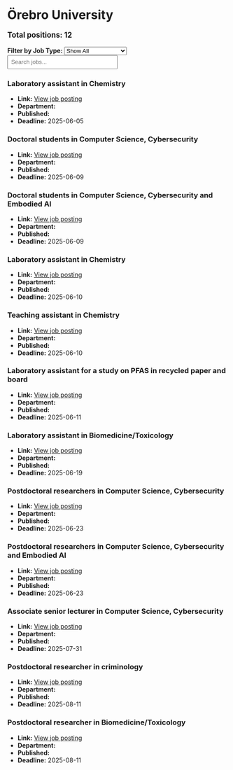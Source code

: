 # Örebro University
<p style="font-size: 1.2em; font-weight: bold;">Total positions: 12</p>


<div id="filters" style="margin: 1em 0;">
  <label for="filterType"><strong>Filter by Job Type:</strong></label>
  <select id="filterType" style="margin-right: 1em;">
    <option value="">Show All</option>
    <option value="PhD">PhD</option>
    <option value="Postdoc/Researcher">Postdoc/Researcher</option>
    <option value="Lecturer/Professor">Lecturer/Professor</option>
    <option value="Research Engineer">Research Engineer</option>    
    <option value="Other">Other</option>
  </select>
  <input type="text" id="jobFilter" placeholder="Search jobs..." style="padding: 0.5em; width: 50%;">
</div>

<div id="jobList">
<div class="job" data-type="None" style="margin-bottom: 1.5em;">

</div>

<div class="job" data-type="Other" style="margin-bottom: 1.5em;">
<h3>Laboratory assistant in Chemistry</h3>

- **Link:** [View job posting](https://www.oru.se/english/career/available-positions/job/?jid=20250140)
- **Department:** 
- **Published:** 
- **Deadline:** 2025-06-05

</div>

<div class="job" data-type="PhD" style="margin-bottom: 1.5em;">
<h3>Doctoral students in Computer Science, Cybersecurity</h3>

- **Link:** [View job posting](https://www.oru.se/english/career/available-positions/job/?jid=20250141)
- **Department:** 
- **Published:** 
- **Deadline:** 2025-06-09

</div>

<div class="job" data-type="PhD" style="margin-bottom: 1.5em;">
<h3>Doctoral students in Computer Science, Cybersecurity and Embodied AI</h3>

- **Link:** [View job posting](https://www.oru.se/english/career/available-positions/job/?jid=20250142)
- **Department:** 
- **Published:** 
- **Deadline:** 2025-06-09

</div>

<div class="job" data-type="Other" style="margin-bottom: 1.5em;">
<h3>Laboratory assistant in Chemistry</h3>

- **Link:** [View job posting](https://www.oru.se/english/career/available-positions/job/?jid=20250161)
- **Department:** 
- **Published:** 
- **Deadline:** 2025-06-10

</div>

<div class="job" data-type="Other" style="margin-bottom: 1.5em;">
<h3>Teaching assistant in Chemistry</h3>

- **Link:** [View job posting](https://www.oru.se/english/career/available-positions/job/?jid=20250163)
- **Department:** 
- **Published:** 
- **Deadline:** 2025-06-10

</div>

<div class="job" data-type="Other" style="margin-bottom: 1.5em;">
<h3>Laboratory assistant for a study on PFAS in recycled paper and board</h3>

- **Link:** [View job posting](https://www.oru.se/english/career/available-positions/job/?jid=20250174)
- **Department:** 
- **Published:** 
- **Deadline:** 2025-06-11

</div>

<div class="job" data-type="Other" style="margin-bottom: 1.5em;">
<h3>Laboratory assistant in Biomedicine/Toxicology</h3>

- **Link:** [View job posting](https://www.oru.se/english/career/available-positions/job/?jid=20250201)
- **Department:** 
- **Published:** 
- **Deadline:** 2025-06-19

</div>

<div class="job" data-type="Postdoc/Researcher" style="margin-bottom: 1.5em;">
<h3>Postdoctoral researchers in Computer Science, Cybersecurity</h3>

- **Link:** [View job posting](https://www.oru.se/english/career/available-positions/job/?jid=20250159)
- **Department:** 
- **Published:** 
- **Deadline:** 2025-06-23

</div>

<div class="job" data-type="Postdoc/Researcher" style="margin-bottom: 1.5em;">
<h3>Postdoctoral researchers in Computer Science, Cybersecurity and Embodied AI</h3>

- **Link:** [View job posting](https://www.oru.se/english/career/available-positions/job/?jid=20250160)
- **Department:** 
- **Published:** 
- **Deadline:** 2025-06-23

</div>

<div class="job" data-type="Lecturer/Professor" style="margin-bottom: 1.5em;">
<h3>Associate senior lecturer in Computer Science, Cybersecurity</h3>

- **Link:** [View job posting](https://www.oru.se/english/career/available-positions/job/?jid=20250158)
- **Department:** 
- **Published:** 
- **Deadline:** 2025-07-31

</div>

<div class="job" data-type="Postdoc/Researcher" style="margin-bottom: 1.5em;">
<h3>Postdoctoral researcher in criminology</h3>

- **Link:** [View job posting](https://www.oru.se/english/career/available-positions/job/?jid=20250199)
- **Department:** 
- **Published:** 
- **Deadline:** 2025-08-11

</div>

<div class="job" data-type="Postdoc/Researcher" style="margin-bottom: 1.5em;">
<h3>Postdoctoral researcher in Biomedicine/Toxicology</h3>

- **Link:** [View job posting](https://www.oru.se/english/career/available-positions/job/?jid=20250172)
- **Department:** 
- **Published:** 
- **Deadline:** 2025-08-11
</div></div>

<script>
document.addEventListener("DOMContentLoaded", function () {
  const typeSelect = document.getElementById('filterType');
  const textInput = document.getElementById('jobFilter');
  const jobBlocks = document.querySelectorAll('.job');

  function updateDisplay() {
    const selected = typeSelect.value.toLowerCase();
    const query = textInput.value.toLowerCase();

    jobBlocks.forEach(job => {
      const jobType = (job.dataset.type || "").toLowerCase();
      const matchesType = !selected || jobType === selected;
      const matchesQuery = job.textContent.toLowerCase().includes(query);
      job.style.display = (matchesType && matchesQuery) ? '' : 'none';
    });
  }

  typeSelect.addEventListener('change', updateDisplay);
  textInput.addEventListener('input', updateDisplay);
});
</script>
